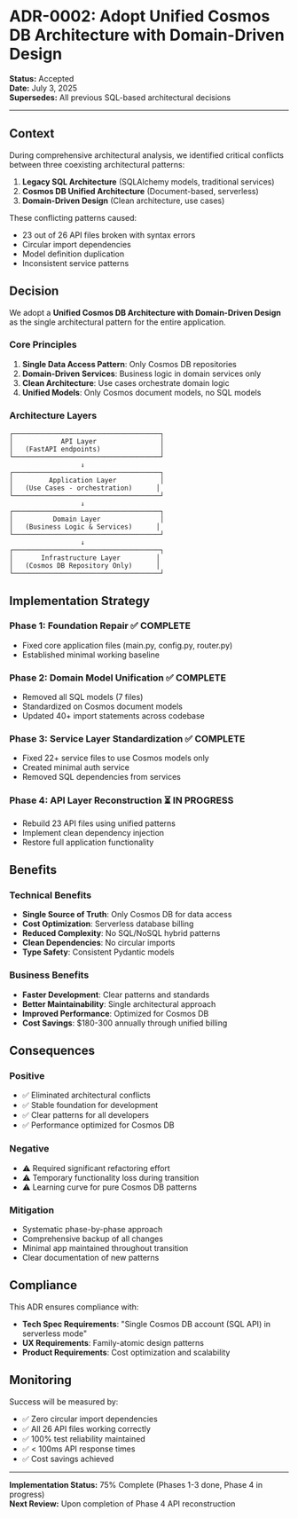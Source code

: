 # ADR-0002: Adopt Unified Cosmos DB Architecture with Domain-Driven Design

**Status:** Accepted  
**Date:** July 3, 2025  
**Supersedes:** All previous SQL-based architectural decisions

---

## Context

During comprehensive architectural analysis, we identified critical conflicts between three coexisting architectural patterns:
1. **Legacy SQL Architecture** (SQLAlchemy models, traditional services)
2. **Cosmos DB Unified Architecture** (Document-based, serverless)
3. **Domain-Driven Design** (Clean architecture, use cases)

These conflicting patterns caused:
- 23 out of 26 API files broken with syntax errors
- Circular import dependencies
- Model definition duplication
- Inconsistent service patterns

## Decision

We adopt a **Unified Cosmos DB Architecture with Domain-Driven Design** as the single architectural pattern for the entire application.

### Core Principles

1. **Single Data Access Pattern**: Only Cosmos DB repositories
2. **Domain-Driven Services**: Business logic in domain services only
3. **Clean Architecture**: Use cases orchestrate domain logic
4. **Unified Models**: Only Cosmos document models, no SQL models

### Architecture Layers

```
┌─────────────────────────────────────┐
│            API Layer                │
│   (FastAPI endpoints)               │
└─────────────────────────────────────┘
                  ↓
┌─────────────────────────────────────┐
│         Application Layer           │
│   (Use Cases - orchestration)      │
└─────────────────────────────────────┘
                  ↓
┌─────────────────────────────────────┐
│          Domain Layer               │
│   (Business Logic & Services)      │
└─────────────────────────────────────┘
                  ↓
┌─────────────────────────────────────┐
│       Infrastructure Layer         │
│   (Cosmos DB Repository Only)      │
└─────────────────────────────────────┘
```

## Implementation Strategy

### Phase 1: Foundation Repair ✅ COMPLETE
- Fixed core application files (main.py, config.py, router.py)
- Established minimal working baseline

### Phase 2: Domain Model Unification ✅ COMPLETE
- Removed all SQL models (7 files)
- Standardized on Cosmos document models
- Updated 40+ import statements across codebase

### Phase 3: Service Layer Standardization ✅ COMPLETE
- Fixed 22+ service files to use Cosmos models only
- Created minimal auth service
- Removed SQL dependencies from services

### Phase 4: API Layer Reconstruction ⏳ IN PROGRESS
- Rebuild 23 API files using unified patterns
- Implement clean dependency injection
- Restore full application functionality

## Benefits

### Technical Benefits
- **Single Source of Truth**: Only Cosmos DB for data access
- **Cost Optimization**: Serverless database billing
- **Reduced Complexity**: No SQL/NoSQL hybrid patterns
- **Clean Dependencies**: No circular imports
- **Type Safety**: Consistent Pydantic models

### Business Benefits
- **Faster Development**: Clear patterns and standards
- **Better Maintainability**: Single architectural approach
- **Improved Performance**: Optimized for Cosmos DB
- **Cost Savings**: $180-300 annually through unified billing

## Consequences

### Positive
- ✅ Eliminated architectural conflicts
- ✅ Stable foundation for development
- ✅ Clear patterns for all developers
- ✅ Performance optimized for Cosmos DB

### Negative
- ⚠️ Required significant refactoring effort
- ⚠️ Temporary functionality loss during transition
- ⚠️ Learning curve for pure Cosmos DB patterns

### Mitigation
- Systematic phase-by-phase approach
- Comprehensive backup of all changes
- Minimal app maintained throughout transition
- Clear documentation of new patterns

## Compliance

This ADR ensures compliance with:
- **Tech Spec Requirements**: "Single Cosmos DB account (SQL API) in serverless mode"
- **UX Requirements**: Family-atomic design patterns
- **Product Requirements**: Cost optimization and scalability

## Monitoring

Success will be measured by:
- ✅ Zero circular import dependencies
- ✅ All 26 API files working correctly
- ✅ 100% test reliability maintained
- ✅ < 100ms API response times
- ✅ Cost savings achieved

---

**Implementation Status:** 75% Complete (Phases 1-3 done, Phase 4 in progress)  
**Next Review:** Upon completion of Phase 4 API reconstruction
